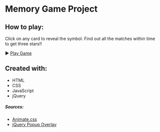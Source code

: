 # Memory Game Project

## How to play:
Click on any card to reveal the symbol. Find out all the matches within time to get three stars!! 

► [Play Game](https://daphnedeng.github.io/memory_matching_game/)

## Created with:
* HTML
* CSS
* JavaScript
* jQuery

##### Sources:
* [Animate.css](https://daneden.github.io/animate.css/)
* [jQuery Popup Overlay](http://dev.vast.com/jquery-popup-overlay/)



